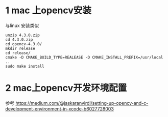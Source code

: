# 1 mac 上opencv安装
与linux 安装类似
```
unzip 4.3.0.zip 
cd 4.3.0.zip 
cd opencv-4.3.0/
mkdir release
cd release/
cmake -D CMAKE_BUILD_TYPE=REALEASE -D CMAKE_INSTALL_PREFIX=/usr/local ..
sudo make install
```

# 2 mac上opencv开发环境配置
参考 https://medium.com/@jaskaranvirdi/setting-up-opencv-and-c-development-environment-in-xcode-b6027728003
